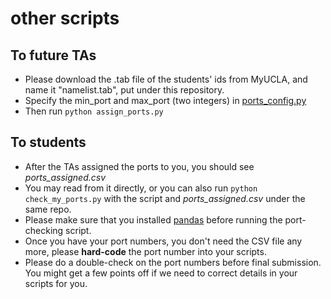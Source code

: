 # other scripts

## To future TAs
- Please download the .tab file of the students' ids from MyUCLA, and name it "namelist.tab", put under this repository.
- Specify the min_port and max_port (two integers) in [ports_config.py](./ports_config.py)
- Then run ```python assign_ports.py```

## To students
- After the TAs assigned the ports to you, you should see *ports_assigned.csv*
- You may read from it directly, or you can also run ```python check_my_ports.py``` with the script and *ports_assigned.csv* under the same repo.
- Please make sure that you installed [pandas](https://pandas.pydata.org/docs/getting_started/install.html#installing-pandas) before running the port-checking script.
- Once you have your port numbers, you don't need the CSV file any more, please **hard-code** the port number into your scripts.
- Please do a double-check on the port numbers before final submission. You might get a few points off if we need to correct details in your scripts for you.